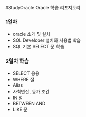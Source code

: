 #StudyOracle
Oracle 학습 리포지토리

### 1일차
- oracle 소개 및 설치
- SQL Developer 설치와 사용법 학습
- SQL 기본 SELECT 문 학습


### 2일차 학습
- SELECT 응용
- WHERE 절 
- Alias
- 사칙연산, 등가 조건
- IN 절
- BETWEEN AND
- LIKE 문
